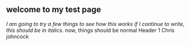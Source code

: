 ## welcome to my test page
*I am going to try a few things to see how this works
if I continue to write, this should be in italics.*
now, things should be normal
Header 1
Chris johncock

